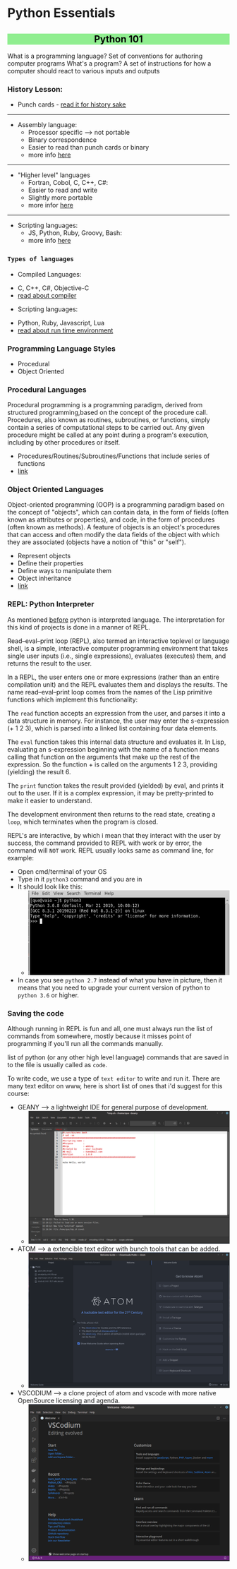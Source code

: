 # Python Essentials

<h2 style='background-color:lightgreen'>
    <center style='color:black'>
        Python 101
    </center>
</h2>

What is a programming language?
Set of conventions for authoring computer programs
What's a program?
A set of instructions for how a computer should react to various inputs and outputs


### History Lesson:
*   Punch cards - [read it for history sake](https://en.wikipedia.org/wiki/Punched_card)
---
*   Assembly language:
    *   Processor specific --> not portable
    *   Binary correspondence
    *   Easier to read than punch cards or binary
    *   more info [here](https://en.wikipedia.org/wiki/Assembly_language)
---
*   "Higher level" languages
      *   Fortran, Cobol, C, C++, C#:
      *   Easier to read and write
      *   Slightly more portable
      *   more infor [here](https://en.wikipedia.org/wiki/High-level_programming_language)
  
---
*    Scripting languages:
     *    JS, Python, Ruby, Groovy, Bash:
     *    more info [here](https://en.wikipedia.org/wiki/Scripting_language)

###   `Types of languages`

*  Compiled Languages:
  -  C, C++, C#, Objective-C
  -  [read about compiler](https://en.wikipedia.org/wiki/Compiler)
*  Scripting languages:
  - Python, Ruby, Javascript, Lua
  - [read about run time environment](https://en.wikipedia.org/wiki/Runtime_system)


### Programming Language Styles

*   Procedural
*   Object Oriented


### Procedural Languages

Procedural programming is a programming paradigm, derived from structured programming,based on the concept of the procedure call. Procedures, also known as routines, subroutines, or functions, simply contain a series of computational steps to be carried out. Any given procedure might be called at any point during a program's execution, including by other procedures or itself.

*   Procedures/Routines/Subroutines/Functions that include series of functions
*   [link](https://en.wikipedia.org/wiki/Procedural_programming)



### Object Oriented Languages
Object-oriented programming (OOP) is a programming paradigm based on the concept of "objects", which can contain data, in the form of fields (often known as attributes or properties), and code, in the form of procedures (often known as methods). A feature of objects is an object's procedures that can access and often modify the data fields of the object with which they are associated (objects have a notion of "this" or "self").

*   Represent objects
*   Define their properties
*   Define ways to manipulate them
*   Object inheritance
*   [link](https://en.wikipedia.org/wiki/Object-oriented_programming)


### REPL: Python Interpreter 
<!-- needs to have explanation-->
As mentioned [before](#types-of-languages) python is interpreted language. The interpretation for this kind of projects is done in a manner of REPL.

Read–eval–print loop (REPL), also termed an interactive toplevel or language shell, is a simple, interactive computer programming environment that takes single user inputs (i.e., single expressions), evaluates (executes) them, and returns the result to the user.

In a REPL, the user enters one or more expressions (rather than an entire compilation unit) and the REPL evaluates them and displays the results. The name read–eval–print loop comes from the names of the Lisp primitive functions which implement this functionality:

The `read` function accepts an expression from the user, and parses it into a data structure in memory. For instance, the user may enter the s-expression (+ 1 2 3), which is parsed into a linked list containing four data elements.

The `eval` function takes this internal data structure and evaluates it. In Lisp, evaluating an s-expression beginning with the name of a function means calling that function on the arguments that make up the rest of the expression. So the function + is called on the arguments 1 2 3, providing (yielding) the result 6.

The `print` function takes the result provided (yielded) by eval, and prints it out to the user. If it is a complex expression, it may be pretty-printed to make it easier to understand.

The development environment then returns to the read state, creating a `loop`, which terminates when the program is closed. 

REPL's are interactive, by which i mean that they interact with the user by success, the command provided to REPL with work or by error, the command will `NOT` work. REPL usually looks same as command line, for example: 

- Open cmd/terminal of your OS
- Type in it `python3` command and you are in
- It should look like this:
  - ![](../.img/repl.png)
- In case you see  `python 2.7` instead of what you have in picture, then it means that you need to upgrade your current version of python to `python 3.6` or higher.

### Saving the code

Although running in REPL is fun and all, one must always run the list of commands from somewhere, mostly because it misses point of programming if you'll run all the commands manually. 

list of python (or any other high level language) commands that are saved in to the file is usually called as `code`.

To write code, we use a type of `text editor` to write and run it. There are many text editor on www, here is short list of ones that i'd suggest for this course:

- GEANY --> a lightweight IDE for general purpose of development.
  - ![GEANY](../.img/geany.png) 
- ATOM --> a extencible text editor with bunch tools that can be added.
  - ![ATOM](../.img/atom.png) 
- VSCODIUM --> a clone project of atom and vscode with more native OpenSource licensing and agenda.
  - ![VSCODIUM](../.img/vscode.png) 